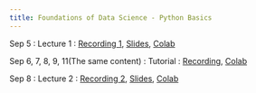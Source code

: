 ```yaml
---
title: Foundations of Data Science - Python Basics
---
```


Sep 5
: Lecture 1
  : [Recording 1](https://moodle.hku.hk/mod/lti/view.php?id=2690531), [Slides](https://docs.google.com/presentation/d/1kGbGecvAzBoFz48Kye1-xkOYkWcmirlgZTtZiSL_gVo/edit#slide=id.gf5583ae1f7_0_162), [Colab](https://colab.research.google.com/drive/1T1Fvoz0rBlPHiODxLzIQDA-8yOWSTd9D?usp=sharing)
 
 Sep 6, 7, 8, 9, 11(The same content)
: Tutorial
  : [Recording](https://moodle.hku.hk/mod/lti/view.php?id=2690531), [Colab](https://colab.research.google.com/drive/1vbSOdKfBqpFIlVIY0E9ipuat1cbOK1rv#scrollTo=MGVXIsk5OHLI)
  
  Sep 8
  : Lecture 2
  : [Recording 2](https://moodle.hku.hk/mod/lti/view.php?id=2690531), [Slides](https://docs.google.com/presentation/d/1LTbC5R7lDkbgBnjzntpOEOyBANcsy6p_lAO3MPke-D0/edit?resourcekey=0-uWNl-xuf-zGy_YRnPNnpFg#slide=id.gf5583ae1f7_0_162), [Colab](https://colab.research.google.com/drive/1f9IBv6qkS1BSYXfUgsiGMVjmkdyVBHOh?usp=sharing)
 